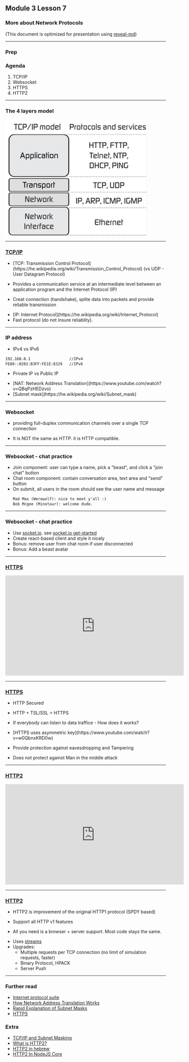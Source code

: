 ## Module 3 Lesson 7
### More about Network Protocols
(This document is optimized for presentation using [reveal-md](https://github.com/webpro/reveal-md))

---

### Prep

### Agenda
1. TCP/IP
2. Websocket
3. HTTPS
4. HTTP2

---
### The 4 layers model
<img src="./assets/4layers.png">

---
### [TCP/IP](https://he.wikipedia.org/wiki/TCP/IP)
* <!-- .element: class="fragment" -->[TCP: Transmission Control Protocol](https://he.wikipedia.org/wiki/Transmission_Control_Protocol) (vs UDP - User Datagram Protocol)

* Provides a communication service at an intermediate level between an application program and the Internet Protocol (IP)
<!-- .element: class="fragment" -->
* Creat connection (handshake), splite data into packets and provide reliable transmission
<!-- .element: class="fragment" -->
* <!-- .element: class="fragment" -->[IP: Internet Protocol](https://he.wikipedia.org/wiki/Internet_Protocol)
* Fast protocol (do not insure reliablity).
<!-- .element: class="fragment" -->

---
### IP address
* <!-- .element: class="fragment" -->IPv4 vs IPv6
```
192.168.0.1                 //IPv4
FE80::0202:B3FF:FE1E:8329   //IPv6
```
* Private IP vs Public IP
<!-- .element: class="fragment" -->
* <!-- .element: class="fragment" -->[NAT: Network Address Translation](https://www.youtube.com/watch?v=QBqPzHEDzvo)
* <!-- .element: class="fragment" -->[Subnet mask](https://he.wikipedia.org/wiki/Subnet_mask)

---
### Websocket
* providing full-duplex communication channels over a single TCP connection
<!-- .element: class="fragment" -->
* It is NOT the same as HTTP. it is HTTP compatible.
<!-- .element: class="fragment" -->

---
### Websocket - chat practice
* Join component: user can type a name, pick a "beast", and click a "join chat" button
* Chat room component: contain conversation area, text area and "send" button
* On submit, all users in the room should see the user name and message 
    ```
    Mad Max (Werewolf): nice to meet y'all :)
    Bob Mcgee (Minotaur): welcome dude.
    ```
  
 ---
 ### Websocket - chat practice
* Use [socket.io](https://socket.io/). see [socket.io get-started](https://socket.io/get-started/chat/)
* Create react-based client and style it nicely 
* Bonus: remove user from chat room if user disconnected
* Bonus: Add a beast avatar

---
### [HTTPS](https://he.wikipedia.org/wiki/HTTP_Secure)

<iframe width="560" height="315" src="https://www.youtube.com/embed/w0QbnxKRD0w" frameborder="0" allow="accelerometer; autoplay; encrypted-media; gyroscope; picture-in-picture" allowfullscreen></iframe>

---
### [HTTPS](https://he.wikipedia.org/wiki/HTTP_Secure)
* HTTP Secured
<!-- .element: class="fragment" -->
* HTTP + TSL/SSL = HTTPS
<!-- .element: class="fragment" -->
* If everybody can listen to data traffice - How does it works?
<!-- .element: class="fragment" -->
* <!-- .element: class="fragment" -->[HTTPS uses asymmetric key](https://www.youtube.com/watch?v=w0QbnxKRD0w)

* Provide protection against eavesdropping and Tampering
<!-- .element: class="fragment" -->
* Does not protect against Man in the middle attack
<!-- .element: class="fragment" -->

---

### [HTTP2](https://www.youtube.com/watch?v=jhqrRT4fvOA)
<iframe width="560" height="315" src="https://www.youtube.com/embed/jhqrRT4fvOA" frameborder="0" allow="accelerometer; autoplay; encrypted-media; gyroscope; picture-in-picture" allowfullscreen></iframe>

---
### [HTTP2](https://www.youtube.com/watch?v=jhqrRT4fvOA)
* HTTP2 is improvement of  the original HTTP1 protocol (SPDY based)
<!-- .element: class="fragment" -->
* Support all HTTP v1 features
<!-- .element: class="fragment" -->
* All you need is a browser + server support. Most code stays the same.
<!-- .element: class="fragment" -->
* Uses <!-- .element: class="fragment" -->[streams](https://www.youtube.com/watch?v=BF7uv5fs440)
* Upgrades:<!-- .element: class="fragment" -->
    * Multiple requests per TCP connection (no limit of simulation requests, faster)
    * Binary Protocol, HPACK
    * Server Push

---
### Further read
* [Internet protocol suite](https://he.wikipedia.org/wiki/TCP/IP)
* [How Network Address Translation Works](https://www.youtube.com/watch?v=QBqPzHEDzvo)
* [Rapid Explanation of Subnet Masks](https://www.youtube.com/watch?v=IDLrt-yppbI)
* [HTTPS](https://www.youtube.com/watch?v=w0QbnxKRD0w)

### Extra
* [TCP/IP and Subnet Masking](https://www.youtube.com/watch?v=EkNq4TrHP_U)
* [What is HTTP2?](https://kinsta.com/learn/what-is-http2/)
* [HTTP2 in hebrew](https://www.upress.co.il/blog/post/http2/)
* [HTTP2 In NodeJS Core](https://www.youtube.com/watch?v=BF7uv5fs440)
